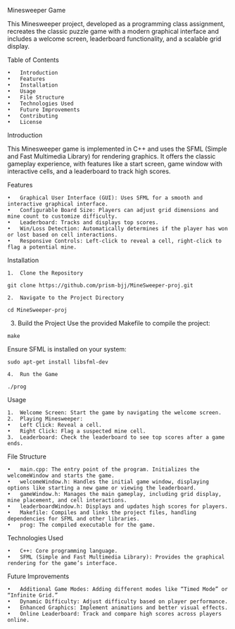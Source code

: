 Minesweeper Game

This Minesweeper project, developed as a programming class assignment, recreates the classic puzzle game with a modern graphical interface and includes a welcome screen, leaderboard functionality, and a scalable grid display.

Table of Contents

	•	Introduction
	•	Features
	•	Installation
	•	Usage
	•	File Structure
	•	Technologies Used
	•	Future Improvements
	•	Contributing
	•	License

Introduction

This Minesweeper game is implemented in C++ and uses the SFML (Simple and Fast Multimedia Library) for rendering graphics. It offers the classic gameplay experience, with features like a start screen, game window with interactive cells, and a leaderboard to track high scores.

Features

	•	Graphical User Interface (GUI): Uses SFML for a smooth and interactive graphical interface.
	•	Configurable Board Size: Players can adjust grid dimensions and mine count to customize difficulty.
	•	Leaderboard: Tracks and displays top scores.
	•	Win/Loss Detection: Automatically determines if the player has won or lost based on cell interactions.
	•	Responsive Controls: Left-click to reveal a cell, right-click to flag a potential mine.

Installation

	1.	Clone the Repository
```
git clone https://github.com/prism-bjj/MineSweeper-proj.git
```

	2.	Navigate to the Project Directory
```
cd MineSweeper-proj
```

3.	Build the Project
Use the provided Makefile to compile the project:
```
make
```

Ensure SFML is installed on your system:
```
sudo apt-get install libsfml-dev
```

	4.	Run the Game
 ```
./prog
```

Usage

	1.	Welcome Screen: Start the game by navigating the welcome screen.
	2.	Playing Minesweeper:
	•	Left Click: Reveal a cell.
	•	Right Click: Flag a suspected mine cell.
	3.	Leaderboard: Check the leaderboard to see top scores after a game ends.

File Structure

	•	main.cpp: The entry point of the program. Initializes the welcomeWindow and starts the game.
	•	welcomeWindow.h: Handles the initial game window, displaying options like starting a new game or viewing the leaderboard.
	•	gameWindow.h: Manages the main gameplay, including grid display, mine placement, and cell interactions.
	•	leaderboardWindow.h: Displays and updates high scores for players.
	•	Makefile: Compiles and links the project files, handling dependencies for SFML and other libraries.
	•	prog: The compiled executable for the game.

Technologies Used

	•	C++: Core programming language.
	•	SFML (Simple and Fast Multimedia Library): Provides the graphical rendering for the game’s interface.

Future Improvements

	•	Additional Game Modes: Adding different modes like “Timed Mode” or “Infinite Grid.”
	•	Dynamic Difficulty: Adjust difficulty based on player performance.
	•	Enhanced Graphics: Implement animations and better visual effects.
	•	Online Leaderboard: Track and compare high scores across players online.
